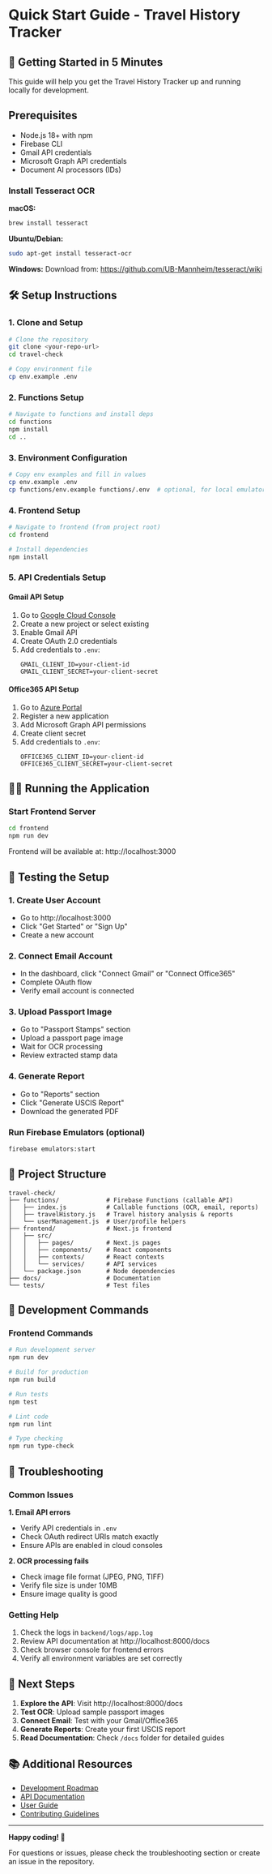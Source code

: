 # Quick Start Guide - Travel History Tracker

## 🚀 Getting Started in 5 Minutes

This guide will help you get the Travel History Tracker up and running locally for development.

## Prerequisites

- Node.js 18+ with npm
- Firebase CLI
- Gmail API credentials
- Microsoft Graph API credentials
- Document AI processors (IDs)

### Install Tesseract OCR

**macOS:**
```bash
brew install tesseract
```

**Ubuntu/Debian:**
```bash
sudo apt-get install tesseract-ocr
```

**Windows:**
Download from: https://github.com/UB-Mannheim/tesseract/wiki

## 🛠️ Setup Instructions

### 1. Clone and Setup

```bash
# Clone the repository
git clone <your-repo-url>
cd travel-check

# Copy environment file
cp env.example .env
```

### 2. Functions Setup

```bash
# Navigate to functions and install deps
cd functions
npm install
cd ..
```

### 3. Environment Configuration

```bash
# Copy env examples and fill in values
cp env.example .env
cp functions/env.example functions/.env  # optional, for local emulators
```

### 4. Frontend Setup

```bash
# Navigate to frontend (from project root)
cd frontend

# Install dependencies
npm install
```

### 5. API Credentials Setup

#### Gmail API Setup
1. Go to [Google Cloud Console](https://console.cloud.google.com/)
2. Create a new project or select existing
3. Enable Gmail API
4. Create OAuth 2.0 credentials
5. Add credentials to `.env`:
   ```
   GMAIL_CLIENT_ID=your-client-id
   GMAIL_CLIENT_SECRET=your-client-secret
   ```

#### Office365 API Setup
1. Go to [Azure Portal](https://portal.azure.com/)
2. Register a new application
3. Add Microsoft Graph API permissions
4. Create client secret
5. Add credentials to `.env`:
   ```
   OFFICE365_CLIENT_ID=your-client-id
   OFFICE365_CLIENT_SECRET=your-client-secret
   ```

## 🏃‍♂️ Running the Application

### Start Frontend Server

```bash
cd frontend
npm run dev
```

Frontend will be available at: http://localhost:3000

## 🧪 Testing the Setup

### 1. Create User Account
- Go to http://localhost:3000
- Click "Get Started" or "Sign Up"
- Create a new account

### 2. Connect Email Account
- In the dashboard, click "Connect Gmail" or "Connect Office365"
- Complete OAuth flow
- Verify email account is connected

### 3. Upload Passport Image
- Go to "Passport Stamps" section
- Upload a passport page image
- Wait for OCR processing
- Review extracted stamp data

### 4. Generate Report
- Go to "Reports" section
- Click "Generate USCIS Report"
- Download the generated PDF

### Run Firebase Emulators (optional)

```bash
firebase emulators:start
```

## 📁 Project Structure

```
travel-check/
├── functions/             # Firebase Functions (callable API)
│   ├── index.js           # Callable functions (OCR, email, reports)
│   ├── travelHistory.js   # Travel history analysis & reports
│   └── userManagement.js  # User/profile helpers
├── frontend/              # Next.js frontend
│   ├── src/
│   │   ├── pages/         # Next.js pages
│   │   ├── components/    # React components
│   │   ├── contexts/      # React contexts
│   │   └── services/      # API services
│   └── package.json       # Node dependencies
├── docs/                  # Documentation
└── tests/                 # Test files
```

## 🔧 Development Commands

### Frontend Commands
```bash
# Run development server
npm run dev

# Build for production
npm run build

# Run tests
npm test

# Lint code
npm run lint

# Type checking
npm run type-check
```

## 🐛 Troubleshooting

### Common Issues

**1. Email API errors**
- Verify API credentials in `.env`
- Check OAuth redirect URIs match exactly
- Ensure APIs are enabled in cloud consoles

**2. OCR processing fails**
- Check image file format (JPEG, PNG, TIFF)
- Verify file size is under 10MB
- Ensure image quality is good

### Getting Help

1. Check the logs in `backend/logs/app.log`
2. Review API documentation at http://localhost:8000/docs
3. Check browser console for frontend errors
4. Verify all environment variables are set correctly

## 🚀 Next Steps

1. **Explore the API**: Visit http://localhost:8000/docs
2. **Test OCR**: Upload sample passport images
3. **Connect Email**: Test with your Gmail/Office365
4. **Generate Reports**: Create your first USCIS report
5. **Read Documentation**: Check `/docs` folder for detailed guides

## 📚 Additional Resources

- [Development Roadmap](DEVELOPMENT_ROADMAP.md)
- [API Documentation](docs/api/)
- [User Guide](docs/user-guide/)
- [Contributing Guidelines](CONTRIBUTING.md)

---

**Happy coding! 🎉**

For questions or issues, please check the troubleshooting section or create an issue in the repository.
